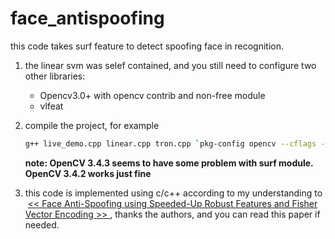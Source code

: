 # face_antispoofing

this code takes surf feature to detect spoofing face in recognition.

1. the linear svm was selef contained, and you still need to configure two other libraries:
    - Opencv3.0+ with opencv contrib and non-free module
    - vlfeat
2. compile the project, for example

    ```bash
    g++ live_demo.cpp linear.cpp tron.cpp `pkg-config opencv --cflags --libs` -lvl -lblas
    ```

    **note: OpenCV 3.4.3 seems to have some problem with surf module. OpenCV 3.4.2 works just fine**

3. this code is implemented using c/c++ according to my understanding to  [<< Face Anti-Spoofing using Speeded-Up Robust Features and Fisher Vector Encoding >> ](http://ieeexplore.ieee.org/document/7748511/?reload=true), thanks the authors, and you can read this paper if needed.
